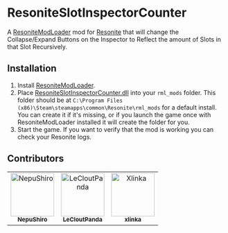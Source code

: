 # ResoniteSlotInspectorCounter

A [ResoniteModLoader](https://github.com/resonite-modding-group/ResoniteModLoader) mod for [Resonite](https://resonite.com/) that will change the Collapse/Expand Buttons on the Inspector to Reflect the amount of Slots in that Slot Recursively.

## Installation
1. Install [ResoniteModLoader](https://github.com/resonite-modding-group/ResoniteModLoader).
2. Place [ResoniteSlotInspectorCounter.dll](https://github.com/NepuShiro/ResoniteSlotInspectorCounter/releases/latest/download/ResoniteSlotInspectorCounter.dll) into your `rml_mods` folder. This folder should be at `C:\Program Files (x86)\Steam\steamapps\common\Resonite\rml_mods` for a default install. You can create it if it's missing, or if you launch the game once with ResoniteModLoader installed it will create the folder for you.
3. Start the game. If you want to verify that the mod is working you can check your Resonite logs.

## Contributors

<table>
  <tr>
    <td align="center">
      <a href="https://github.com/NepuShiro">
        <img src="https://avatars.githubusercontent.com/u/147555953?v=4" width="100px;" alt="NepuShiro"/>
        <br />
        <sub><b>NepuShiro</b></sub>
      </a>
    </td>
    <td align="center">
      <a href="https://github.com/LeCloutPanda">
        <img src="https://avatars.githubusercontent.com/u/53411604?v=4" width="100px;" alt="LeCloutPanda"/>
        <br />
        <sub><b>LeCloutPanda</b></sub>
      </a>
    </td>
    <td align="center">
      <a href="https://github.com/Xlinka">
        <img src="https://avatars.githubusercontent.com/u/22996716?v=4" width="100px;" alt="Xlinka"/>
        <br />
        <sub><b>xlinka</b></sub>
      </a>
    </td>
  </tr>
</table>
